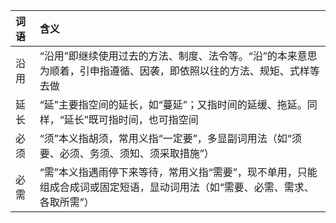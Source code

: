 |词语|含义|
|:---|:---|
|沿用|“沿用”即继续使用过去的方法、制度、法令等。“沿”的本来意思为顺着，引申指遵循、因袭，即依照以往的方法、规矩、式样等去做|
|延长|“延”主要指空间的延长，如“蔓延”；又指时间的延缓、拖延。同样，“延长”既可指时间，也可指空间|
|必须|“须”本义指胡须，常用义指“一定要”，多显副词用法（如“须要、必须、务须、须知、须采取措施”）|
|必需|“需”本义指遇雨停下来等待，常用义指“需要”，现不单用，只能组成合成词或固定短语，显动词用法（如“需要、必需、需求、各取所需”）|
